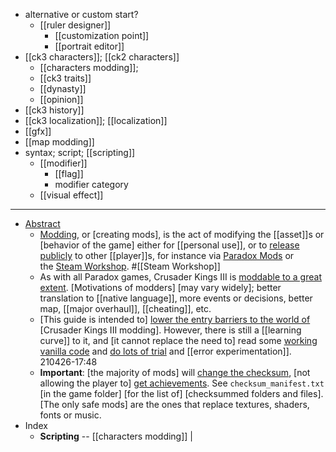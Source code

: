 - alternative or custom start?
    - [[ruler designer]]
        - [[customization point]]
        - [[portrait editor]]
- [[ck3 characters]]; [[ck2 characters]]
    - [[characters modding]]; 
    - [[ck3 traits]]
    - [[dynasty]]
    - [[opinion]]
- [[ck3 history]]
- [[ck3 localization]]; [[localization]]
- [[gfx]]
- [[map modding]]
- syntax; script; [[scripting]]
    - [[modifier]]
        - [[flag]]
        - modifier category
    - [[visual effect]]
- ---
- [Abstract](https://ck3.paradoxwikis.com/Modding)
    - [Modding]([[modding]]), or [creating mods], is the act of modifying the [[asset]]s or [behavior of the game] either for [[personal use]], or to [release publicly](((r5AeYZqom))) to other [[player]]s, for instance via [Paradox Mods](https://mods.paradoxplaza.com/games/ck3) or the [Steam Workshop](https://steamcommunity.com/app/1158310/workshop/). #[[Steam Workshop]]
    - As with all Paradox games, Crusader Kings III is [moddable to a great extent]([[moddable]]). [Motivations of modders] [may vary widely]; better translation to [[native language]], more events or decisions, better map, [[major overhaul]], [[cheating]], etc.
    - [This guide is intended to] [lower the entry barriers to the world of](((Eu46_sor_))) [Crusader Kings III modding]. However, there is still a [[learning curve]] to it, and [it cannot replace the need to] read some [working vanilla code](((TvjoQD_Uw))) and [do lots of trial]([[trial]]) and [[error experimentation]].
210426-17:48
    - __Important__: [the majority of mods] will [change the checksum]([[checksum]]), [not allowing the player to] [get achievements]([[achievement]]). See `checksum_manifest.txt` [in the game folder] [for the list of] [checksummed folders and files]. [The only safe mods] are the ones that replace textures, shaders, fonts or music.
- Index
    - **Scripting** -- [[characters modding]] | 
